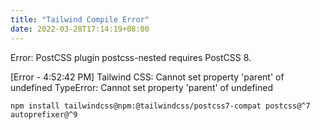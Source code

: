 ```yaml
---
title: "Tailwind Compile Error"
date: 2022-03-28T17:14:19+08:00
---
```


Error: PostCSS plugin postcss-nested requires PostCSS 8.

[Error - 4:52:42 PM] Tailwind CSS: Cannot set property 'parent' of undefined
TypeError: Cannot set property 'parent' of undefined

```shell
npm install tailwindcss@npm:@tailwindcss/postcss7-compat postcss@^7 autoprefixer@^9
```
